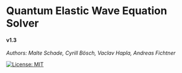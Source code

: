 # Quantum Elastic Wave Equation Solver
#### v1.3
*Authors: Malte Schade, Cyrill Bösch, Vaclav Hapla, Andreas Fichtner*

[![License: MIT](https://img.shields.io/badge/License-MIT-yellow.svg)](https://opensource.org/licenses/MIT)